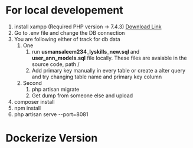 # For local developement
1. install xampp (Required PHP version -> 7.4.3) [Download Link](https://downloadsapachefriends.global.ssl.fastly.net/7.4.30/xampp-windows-x64-7.4.30-1-VC15-installer.exe?from_af=true)
2. Go to .env file and change the DB connection
3. You are following either of track for db data
    1. One
        1. run <b>usmansaleem234_lyskills_new.sql </b> and <b>user_ann_models.sql</b> file locally. These files are avaiable in the source code, path /
        2. Add primary key manually in every table or create a alter query and try changing table name and primary key column
    2. Second
        1. php artisan migrate
        2. Get dump from someone else and upload
4. composer install
5. npm install
6. php artisan serve --port=8081


# Dockerize Version

